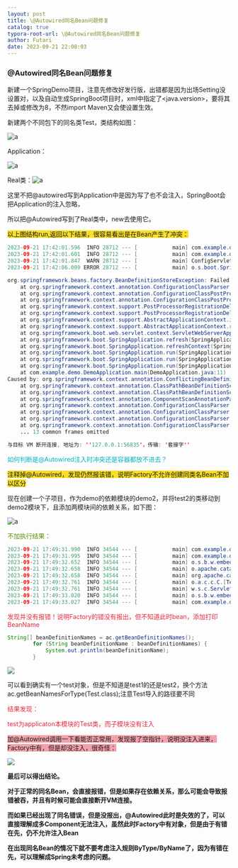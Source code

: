 ```yaml
---
layout: post
title: \@Autowired同名Bean问题修复
catalog: true
typora-root-url: \@Autowired同名Bean问题修复
author: Futari
date: 2023-09-21 22:08:03
---
```


### @Autowired同名Bean问题修复

新建一个SpringDemo项目，注意先修改好发行版，出错都是因为出场Setting没设置对，以及自动生成SpringBoot项目时，xml中指定了<java.version>，要将其去掉或修改为8，不然import Maven又会使设置生效。

新建两个不同包下的同名类Test，类结构如图：

![a](https://cdn.nlark.com/yuque/0/2023/png/35478834/1695288946165-9654b0a6-5e79-4c05-a32e-10cb2edc68da.png)

Application：

![a](https://cdn.nlark.com/yuque/0/2023/png/35478834/1695289149568-4acc6196-b5aa-4160-8bde-7863fc740010.png)

Real类：![a](https://cdn.nlark.com/yuque/0/2023/png/35478834/1695289158611-edeae84b-0d4c-4d31-9edc-2ce7711efb56.png)

这里不把@autowired写到Application中是因为写了也不会注入，SpringBoot会把Application的注入忽略，

所以把@Autowired写到了Real类中，new去使用它。

<font style="background-color:#FBDE28;">以上图结构run,返回以下结果，很容易看出是在Bean产生了冲突：</font>

```java
2023-09-21 17:42:01.596  INFO 28712 --- [           main] com.example.demo.DemoApplication         : Starting DemoApplication using Java 1.8.0_333 on DESKTOP-7TNR5U5 with PID 28712 (D:\IdeaProjects\demo\demo2\target\classes started by hspcadmin in D:\IdeaProjects\demo)
2023-09-21 17:42:01.601  INFO 28712 --- [           main] com.example.demo.DemoApplication         : No active profile set, falling back to 1 default profile: "default"
2023-09-21 17:42:01.847  WARN 28712 --- [           main] ConfigServletWebServerApplicationContext : Exception encountered during context initialization - cancelling refresh attempt: org.springframework.beans.factory.BeanDefinitionStoreException: Failed to parse configuration class [com.example.demo.DemoApplication]; nested exception is org.springframework.context.annotation.ConflictingBeanDefinitionException: Annotation-specified bean name 'test' for bean class [com.example.demo.test2.Test] conflicts with existing, non-compatible bean definition of same name and class [com.example.demo.test.Test]
2023-09-21 17:42:06.009 ERROR 28712 --- [           main] o.s.boot.SpringApplication               : Application run failed

org.springframework.beans.factory.BeanDefinitionStoreException: Failed to parse configuration class [com.example.demo.DemoApplication]; nested exception is org.springframework.context.annotation.ConflictingBeanDefinitionException: Annotation-specified bean name 'test' for bean class [com.example.demo.test2.Test] conflicts with existing, non-compatible bean definition of same name and class [com.example.demo.test.Test]
	at org.springframework.context.annotation.ConfigurationClassParser.parse(ConfigurationClassParser.java:188) ~[spring-context-5.3.24.jar:5.3.24]
	at org.springframework.context.annotation.ConfigurationClassPostProcessor.processConfigBeanDefinitions(ConfigurationClassPostProcessor.java:331) ~[spring-context-5.3.24.jar:5.3.24]
	at org.springframework.context.annotation.ConfigurationClassPostProcessor.postProcessBeanDefinitionRegistry(ConfigurationClassPostProcessor.java:247) ~[spring-context-5.3.24.jar:5.3.24]
	at org.springframework.context.support.PostProcessorRegistrationDelegate.invokeBeanDefinitionRegistryPostProcessors(PostProcessorRegistrationDelegate.java:311) ~[spring-context-5.3.24.jar:5.3.24]
	at org.springframework.context.support.PostProcessorRegistrationDelegate.invokeBeanFactoryPostProcessors(PostProcessorRegistrationDelegate.java:112) ~[spring-context-5.3.24.jar:5.3.24]
	at org.springframework.context.support.AbstractApplicationContext.invokeBeanFactoryPostProcessors(AbstractApplicationContext.java:746) ~[spring-context-5.3.24.jar:5.3.24]
	at org.springframework.context.support.AbstractApplicationContext.refresh(AbstractApplicationContext.java:564) ~[spring-context-5.3.24.jar:5.3.24]
	at org.springframework.boot.web.servlet.context.ServletWebServerApplicationContext.refresh(ServletWebServerApplicationContext.java:147) ~[spring-boot-2.7.6.jar:2.7.6]
	at org.springframework.boot.SpringApplication.refresh(SpringApplication.java:731) [spring-boot-2.7.6.jar:2.7.6]
	at org.springframework.boot.SpringApplication.refreshContext(SpringApplication.java:408) [spring-boot-2.7.6.jar:2.7.6]
	at org.springframework.boot.SpringApplication.run(SpringApplication.java:307) [spring-boot-2.7.6.jar:2.7.6]
	at org.springframework.boot.SpringApplication.run(SpringApplication.java:1303) [spring-boot-2.7.6.jar:2.7.6]
	at org.springframework.boot.SpringApplication.run(SpringApplication.java:1292) [spring-boot-2.7.6.jar:2.7.6]
	at com.example.demo.DemoApplication.main(DemoApplication.java:11) [classes/:na]
Caused by: org.springframework.context.annotation.ConflictingBeanDefinitionException: Annotation-specified bean name 'test' for bean class [com.example.demo.test2.Test] conflicts with existing, non-compatible bean definition of same name and class [com.example.demo.test.Test]
	at org.springframework.context.annotation.ClassPathBeanDefinitionScanner.checkCandidate(ClassPathBeanDefinitionScanner.java:349) ~[spring-context-5.3.24.jar:5.3.24]
	at org.springframework.context.annotation.ClassPathBeanDefinitionScanner.doScan(ClassPathBeanDefinitionScanner.java:287) ~[spring-context-5.3.24.jar:5.3.24]
	at org.springframework.context.annotation.ComponentScanAnnotationParser.parse(ComponentScanAnnotationParser.java:128) ~[spring-context-5.3.24.jar:5.3.24]
	at org.springframework.context.annotation.ConfigurationClassParser.doProcessConfigurationClass(ConfigurationClassParser.java:295) ~[spring-context-5.3.24.jar:5.3.24]
	at org.springframework.context.annotation.ConfigurationClassParser.processConfigurationClass(ConfigurationClassParser.java:249) ~[spring-context-5.3.24.jar:5.3.24]
	at org.springframework.context.annotation.ConfigurationClassParser.parse(ConfigurationClassParser.java:206) ~[spring-context-5.3.24.jar:5.3.24]
	at org.springframework.context.annotation.ConfigurationClassParser.parse(ConfigurationClassParser.java:174) ~[spring-context-5.3.24.jar:5.3.24]
	... 13 common frames omitted

与目标 VM 断开连接, 地址为: ''127.0.0.1:56835'，传输: '套接字''
```

<font style="color:#01B2BC;">如何判断是@Autowired注入时冲突还是容器都放不进去？</font>

<font style="background-color:#FBDE28;">注释掉@Autowired，发现仍然报该错，说明Factory不允许创建同类名Bean不加以区分</font>



现在创建一个子项目，作为demo的依赖模块的demo2，并将test2的类移动到demo2模块下，且添加两模块间的依赖关系，如下图：

![a](https://cdn.nlark.com/yuque/0/2023/png/35478834/1695289684290-a406a39a-a7ab-40c6-bad9-1904f1d5d29b.png)

<font style="color:#5C8D07;">不加</font><font style="color:#5C8D07;">执行结果：</font>

```java
2023-09-21 17:49:31.990  INFO 34544 --- [           main] com.example.demo.DemoApplication         : Starting DemoApplication using Java 1.8.0_333 on DESKTOP-7TNR5U5 with PID 34544 (D:\IdeaProjects\demo\demo2\target\classes started by hspcadmin in D:\IdeaProjects\demo)
2023-09-21 17:49:31.995  INFO 34544 --- [           main] com.example.demo.DemoApplication         : No active profile set, falling back to 1 default profile: "default"
2023-09-21 17:49:32.652  INFO 34544 --- [           main] o.s.b.w.embedded.tomcat.TomcatWebServer  : Tomcat initialized with port(s): 8080 (http)
2023-09-21 17:49:32.658  INFO 34544 --- [           main] o.apache.catalina.core.StandardService   : Starting service [Tomcat]
2023-09-21 17:49:32.658  INFO 34544 --- [           main] org.apache.catalina.core.StandardEngine  : Starting Servlet engine: [Apache Tomcat/9.0.69]
2023-09-21 17:49:32.761  INFO 34544 --- [           main] o.a.c.c.C.[Tomcat].[localhost].[/]       : Initializing Spring embedded WebApplicationContext
2023-09-21 17:49:32.761  INFO 34544 --- [           main] w.s.c.ServletWebServerApplicationContext : Root WebApplicationContext: initialization completed in 720 ms
2023-09-21 17:49:33.020  INFO 34544 --- [           main] o.s.b.w.embedded.tomcat.TomcatWebServer  : Tomcat started on port(s): 8080 (http) with context path ''
2023-09-21 17:49:33.027  INFO 34544 --- [           main] com.example.demo.DemoApplication         : Started DemoApplication in 1.401 seconds (JVM running for 2.902)
```

<font style="color:#DF2A3F;">发现并没有报错！说明Factory的错没有报出，但不知道此时bean，添加打印BeanName</font>

```java
String[] beanDefinitionNames = ac.getBeanDefinitionNames();
        for (String beanDefinitionName : beanDefinitionNames) {
            System.out.println(beanDefinitionName);
        }
```

![](https://cdn.nlark.com/yuque/0/2023/png/35478834/1695290435435-c4556cf2-d2f7-4eb7-bb05-977ff9cc9323.png)

可以看到确实有一个test对象，但是不知道是test1的还是test2，换个方法ac.getBeanNamesForType(Test.class);注意Test导入的路径要不同

<font style="color:#DF2A3F;">结果发现：</font>

<font style="color:#DF2A3F;">test为applicaton本模块的Test类，而子模块没有注入</font>

<font style="background-color:#F1A2AB;">加@Autowired调用一下看能否正常用，发现报了空指针，说明没注入进来，Factory中有，但是却没注入，很奇怪：</font>

![](https://cdn.nlark.com/yuque/0/2023/png/35478834/1695290877248-fcdd1212-61f4-4397-be83-a80c1e422d5f.png)

**最后可以得出结论。**

**对于正常的同名Bean，会直接报错，但是如果存在依赖关系，那么可能会导致报错被吞，并且有时候可能会直接断开VM连接。**

**而如果已经出现了同名错误，但是没报出，@Autowired此时是失效的了，可以直接理解成多Component无法注入，虽然此时Factory中有对象，但是由于有错在先，仍不允许注入Bean**

**在出现同名Bean的情况下就不要考虑注入规则ByType/ByName了，因为有错在先，可以理解成Spring未考虑的问题。**